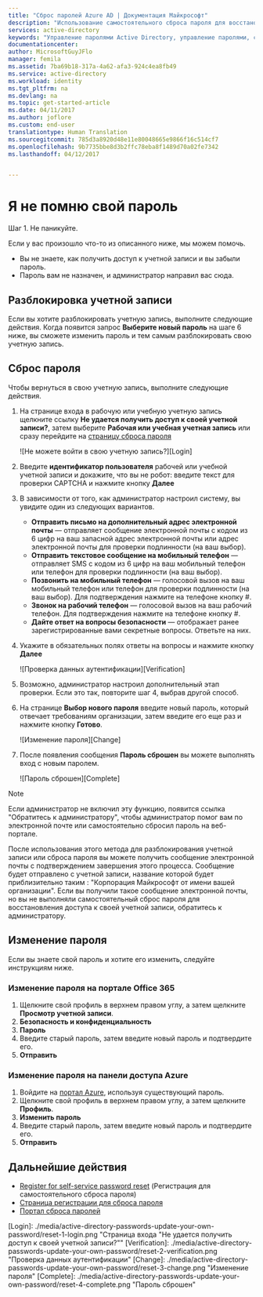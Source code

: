 ```yaml
---
title: "Сброс паролей Azure AD | Документация Майкрософт"
description: "Использование самостоятельного сброса пароля для восстановления доступа к учетной записи"
services: active-directory
keywords: "Управление паролями Active Directory, управление паролями, самостоятельный сброс пароля Azure AD, SSPR"
documentationcenter: 
author: MicrosoftGuyJFlo
manager: femila
ms.assetid: 7ba69b18-317a-4a62-afa3-924c4ea8fb49
ms.service: active-directory
ms.workload: identity
ms.tgt_pltfrm: na
ms.devlang: na
ms.topic: get-started-article
ms.date: 04/11/2017
ms.author: joflore
ms.custom: end-user
translationtype: Human Translation
ms.sourcegitcommit: 785d3a8920d48e11e80048665e9866f16c514cf7
ms.openlocfilehash: 9b7735bbe8d3b2ffc78eba8f1489d70a02fe7342
ms.lasthandoff: 04/12/2017


---
```

# <a name="help-i-forgot-my-password"></a>Я не помню свой пароль

Шаг 1. Не паникуйте.

Если у вас произошло что-то из описанного ниже, мы можем помочь.

* Вы не знаете, как получить доступ к учетной записи и вы забыли пароль.
* Пароль вам не назначен, и администратор направил вас сюда.

## <a name="unlock-your-account"></a>Разблокировка учетной записи

Если вы хотите разблокировать учетную запись, выполните следующие действия. Когда появится запрос **Выберите новый пароль** на шаге 6 ниже, вы сможете изменить пароль и тем самым разблокировать свою учетную запись.

## <a name="reset-my-password"></a>Сброс пароля

Чтобы вернуться в свою учетную запись, выполните следующие действия.
1. На странице входа в рабочую или учебную учетную запись щелкните ссылку **Не удается получить доступ к своей учетной записи?**, затем выберите **Рабочая или учебная учетная запись** или сразу перейдите на [страницу сброса пароля](https://passwordreset.microsoftonline.com/)

    ![Не можете войти в свою учетную запись?][Login]

2. Введите **идентификатор пользователя** рабочей или учебной учетной записи и докажите, что вы не робот: введите текст для проверки CAPTCHA и нажмите кнопку **Далее**
3. В зависимости от того, как администратор настроил систему, вы увидите один из следующих вариантов.
    * **Отправить письмо на дополнительный адрес электронной почты** — отправляет сообщение электронной почты с кодом из 6 цифр на ваш запасной адрес электронной почты или адрес электронной почты для проверки подлинности (на ваш выбор).
    * **Отправить текстовое сообщение на мобильный телефон** — отправляет SMS с кодом из 6 цифр на ваш мобильный телефон или телефон для проверки подлинности (на ваш выбор).
    * **Позвонить на мобильный телефон** — голосовой вызов на ваш мобильный телефон или телефон для проверки подлинности (на ваш выбор). Для подтверждения нажмите на телефоне кнопку #.
    * **Звонок на рабочий телефон** — голосовой вызов на ваш рабочий телефон. Для подтверждения нажмите на телефоне кнопку #.
    * **Дайте ответ на вопросы безопасности** — отображает ранее зарегистрированные вами секретные вопросы. Ответьте на них.
4. Укажите в обязательных полях ответы на вопросы и нажмите кнопку **Далее**

    ![Проверка данных аутентификации][Verification]

5. Возможно, администратор настроил дополнительный этап проверки. Если это так, повторите шаг 4, выбрав другой способ.
6. На странице **Выбор нового пароля** введите новый пароль, который отвечает требованиям организации, затем введите его еще раз и нажмите кнопку **Готово**.

    ![Изменение пароля][Change]

7. После появления сообщения **Пароль сброшен** вы можете выполнять вход с новым паролем.

    ![Пароль сброшен][Complete]

> [!NOTE]
> Если администратор не включил эту функцию, появится ссылка "Обратитесь к администратору", чтобы администратор помог вам по электронной почте или самостоятельно сбросил пароль на веб-портале.
>

После использования этого метода для разблокирования учетной записи или сброса пароля вы можете получить сообщение электронной почты с подтверждением завершения этого процесса. Сообщение будет отправлено с учетной записи, название которой будет приблизительно таким : "Корпорация Майкрософт от имени вашей организации". Если вы получили такое сообщение электронной почты, но вы не выполняли самостоятельный сброс пароля для восстановления доступа к своей учетной записи, обратитесь к администратору.

## <a name="change-my-password"></a>Изменение пароля

Если вы знаете свой пароль и хотите его изменить, следуйте инструкциям ниже.

### <a name="change-your-password-from-the-office-365-portal"></a>Изменение пароля на портале Office 365

1. Щелкните свой профиль в верхнем правом углу, а затем щелкните **Просмотр учетной записи**.
2. **Безопасность и конфиденциальность**
3. **Пароль**
4. Введите старый пароль, затем введите новый пароль и подтвердите его.
5. **Отправить**

### <a name="change-your-password-from-the-azure-access-panel"></a>Изменение пароля на панели доступа Azure

1. Войдите на [портал Azure](https://myapps.microsoft.com/), используя существующий пароль.
2. Щелкните свой профиль в верхнем правом углу, а затем щелкните **Профиль**.
3. **Изменить пароль**
4. Введите старый пароль, затем введите новый пароль и подтвердите его.
5. **Отправить**

## <a name="next-steps"></a>Дальнейшие действия

* [Register for self-service password reset](active-directory-passwords-reset-register.md) (Регистрация для самостоятельного сброса пароля)
* [Страница регистрации для сброса пароля](http://aka.ms/ssprsetup)
* [Портал сброса паролей](https://passwordreset.microsoftonline.com/)

[Login]: ./media/active-directory-passwords-update-your-own-password/reset-1-login.png "Страница входа "Не удается получить доступ к своей учетной записи?""
[Verification]: ./media/active-directory-passwords-update-your-own-password/reset-2-verification.png "Проверка данных аутентификации"
[Change]: ./media/active-directory-passwords-update-your-own-password/reset-3-change.png "Изменение пароля"
[Complete]: ./media/active-directory-passwords-update-your-own-password/reset-4-complete.png "Пароль сброшен"

